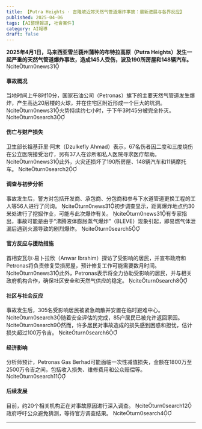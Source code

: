 ```yaml
---
title: 【Putra Heights · 吉隆坡近郊天然气管道爆炸事故：最新进展与各界反应】
published: 2025-04-06
tags: [AI整理報道, 社會案件]
category: AI報導
draft: false
---
```


**2025年4月1日，马来西亚雪兰莪州蒲种的布特拉高原（Putra Heights）发生一起严重的天然气管道爆炸事故，造成145人受伤，波及190所房屋和148辆汽车。** citeturn0news31

#### 事故概况

当地时间上午8时10分，国家石油公司（Petronas）旗下的主要天然气管道发生爆炸，产生高达20层楼的火球，并在住宅区附近形成一个巨大的坑洞。 citeturn0news31火势持续约七小时，于下午3时45分被完全扑灭。 citeturn0search3

#### 伤亡与财产损失

卫生部长祖基菲里·阿末（Dzulkefly Ahmad）表示，67名伤者因二度和三度烧伤在公立医院接受治疗，另有37人在诊所和私人医院寻求医疗帮助。 citeturn0news31此外，火灾还损坏了190所房屋、148辆汽车和11辆摩托车。 citeturn0search2

#### 调查与初步分析

事故发生后，警方对包括开发商、承包商、分包商和参与下水道管道更换工程的工人等56人进行了问询。 citeturn0news31初步调查显示，距离爆炸地点约30米处进行了挖掘作业，可能与此次爆炸有关。 citeturn0news31有专家指出，事故可能是由于“沸腾液体膨胀蒸气爆炸”（BLEVE）现象引起，即易燃气体泄漏后遇到火源导致的剧烈爆炸。 citeturn0search5

#### 官方反应与援助措施

首相安瓦尔·易卜拉欣（Anwar Ibrahim）探访了受影响的居民，并宣布政府和Petronas将负责修复受损房屋，预计修复工作可能需要数月时间。 citeturn0news31此外，Petronas表示将全力协助受影响的居民，并与相关政府机构合作，确保社区安全和天然气供应的稳定。 citeturn0search8

#### 社区与社会反应

事故发生后，305名受影响居民被紧急疏散并安置在临时避难中心。 citeturn0search3随着安全评估的完成，85户居民已被允许返回家园。 citeturn0search9然而，许多居民对事故造成的损失感到困惑和担忧，估计损失超过100万令吉。 citeturn0search6

#### 经济影响

分析师预计，Petronas Gas Berhad可能面临一次性减值损失，金额在1800万至2500万令吉之间，包括收入损失、维修费用和公众赔偿等。 citeturn0search11

#### 后续发展

目前，约20个相关机构正在对事故原因进行深入调查。 citeturn0search12政府呼吁公众避免猜测，等待官方调查结果。 citeturn0search4

--- 
